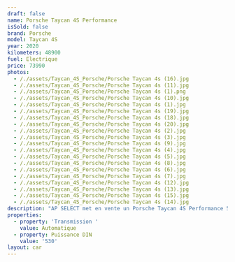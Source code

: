 ```yaml
---
draft: false
name: Porsche Taycan 4S Performance
isSold: false
brand: Porsche
model: Taycan 4S
year: 2020
kilometers: 48900
fuel: Electrique
price: 73990
photos:
  - /./assets/Taycan_4S_Porsche/Porsche Taycan 4s (16).jpg
  - /./assets/Taycan_4S_Porsche/Porsche Taycan 4s (11).jpg
  - /./assets/Taycan_4S_Porsche/Porsche Taycan 4s (1).png
  - /./assets/Taycan_4S_Porsche/Porsche Taycan 4s (10).jpg
  - /./assets/Taycan_4S_Porsche/Porsche Taycan 4s (1).jpg
  - /./assets/Taycan_4S_Porsche/Porsche Taycan 4s (19).jpg
  - /./assets/Taycan_4S_Porsche/Porsche Taycan 4s (18).jpg
  - /./assets/Taycan_4S_Porsche/Porsche Taycan 4s (20).jpg
  - /./assets/Taycan_4S_Porsche/Porsche Taycan 4s (2).jpg
  - /./assets/Taycan_4S_Porsche/Porsche Taycan 4s (3).jpg
  - /./assets/Taycan_4S_Porsche/Porsche Taycan 4s (9).jpg
  - /./assets/Taycan_4S_Porsche/Porsche Taycan 4s (4).jpg
  - /./assets/Taycan_4S_Porsche/Porsche Taycan 4s (5).jpg
  - /./assets/Taycan_4S_Porsche/Porsche Taycan 4s (8).jpg
  - /./assets/Taycan_4S_Porsche/Porsche Taycan 4s (6).jpg
  - /./assets/Taycan_4S_Porsche/Porsche Taycan 4s (7).jpg
  - /./assets/Taycan_4S_Porsche/Porsche Taycan 4s (12).jpg
  - /./assets/Taycan_4S_Porsche/Porsche Taycan 4s (13).jpg
  - /./assets/Taycan_4S_Porsche/Porsche Taycan 4s (15).jpg
  - /./assets/Taycan_4S_Porsche/Porsche Taycan 4s (14).jpg
description: "AP SELECT met en vente un Porsche Taycan 4S Performance 530ch BVA2 5 places.\n\nModèle du 10/2020 avec 48900km.\n\nCouleur blanc carrara métallic, intérieur cuir noir avec surpiqûres noires et pack intérieur carbon.\n\nOrigine France \U0001F1EB\U0001F1F7\n\nVendu avec une garantie 12 mois et batteries 48 mois Porsche Approved\n\nLe véhicule est en parfait état avec carnet complet et historique suivi Porsche.\n\nL’entretien 2024 a été fait pour la vente\n\nÉquipements et options :\n- Boîte automatique 2 rapports\n- Options 5 places assises\n- Toit panoramique\n- Porsche électric Sport Sound\n- Pack chrono\n- Suspensions pneumatique\n- Pack intérieur carbon\n- Phares avant PDLS + avec logo Porsche\n- Freinage sport étriers rouge\n- Roues arrières directrices\n- Phares PDLS +\n- Sièges confort électriques 14 positions\n- Jantes Taycan exclusif design 21’’\n- Keyless ouverture et démarrage sans clés\n- Système audio BOSE\n- Sièges chauffants à mémoire\n- Volant Sport multifonctions\n- Régulateur de vitesse\n- Caméra de recul 360 surround view\n- Seuils de porte carbon illuminés\n- Écussons Porsche Exclusive Manufactur sur les appuis tête avant et arrière\n- Volant Chauffant\n- Pompe à chaleur\n- Pack éclairage ambiance\n\nDisponible et visible sur RDV pour acheteur sérieux.\n\nPossibilité d'une garantie 3, 6 ou 12 mois en supplément.\n\nRéalisation des démarches d'immatriculation.\n\nAP SELECT c'est des solutions de courtage et conciergerie sur mesure pour profiter librement de sa passion et de son patrimoine.\n\nPrenez le volant, AP SELECT s'occupe du reste."
properties:
  - property: 'Transmission '
    value: Automatique
  - property: Puissance DIN
    value: '530'
layout: car
---
```


